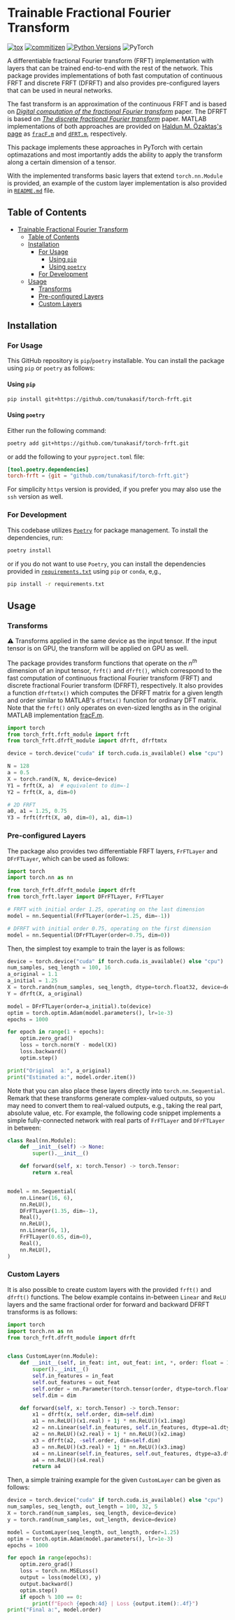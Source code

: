# Trainable Fractional Fourier Transform

[![tox](https://github.com/tunakasif/torch-frft/actions/workflows/tox.yml/badge.svg?branch=main)](https://github.com/tunakasif/torch-frft/actions/workflows/tox.yml)
[![commitizen](https://github.com/tunakasif/torch-frft/actions/workflows/bump.yml/badge.svg?branch=main)](https://github.com/tunakasif/torch-frft/actions/workflows/bump.yml)
[![Python Versions](https://img.shields.io/badge/python-3.10%20|%203.11-blue.svg)](https://img.shields.io/badge/python-3.10%20|%203.11-blue.svg)
![PyTorch](https://img.shields.io/badge/PyTorch-%23EE4C2C.svg?logo=PyTorch&logoColor=white)

A differentiable fractional Fourier transform (FRFT) implementation with layers that can be trained end-to-end with the rest of the network. This package provides implementations of both fast computation of continuous FRFT and discrete FRFT (DFRFT) and also provides pre-configured layers that can be used in neural networks.

The fast transform is an approximation of the continuous FRFT and is based on [_Digital computation of the fractional Fourier transform_](https://ieeexplore.ieee.org/document/536672) paper. The DFRFT is based on [_The discrete fractional Fourier transform_](https://ieeexplore.ieee.org/document/839980) paper. MATLAB implementations of both approaches are provided on [Haldun M. Özaktaş's page](http://www.ee.bilkent.edu.tr/~haldun/wileybook.html) as [`fracF.m`](http://www.ee.bilkent.edu.tr/~haldun/fracF.m) and [`dFRT.m`](http://www.ee.bilkent.edu.tr/~haldun/dFRT.m), respectively.

This package implements these approaches in PyTorch with certain optimazations and most importantly adds the ability to apply the transform along a certain dimension of a tensor.

With the implemented transforms basic layers that extend `torch.nn.Module` is provided, an example of the custom layer implementation is also provided in [`README.md`](#custom-layers) file.

## Table of Contents

- [Trainable Fractional Fourier Transform](#trainable-fractional-fourier-transform)
  - [Table of Contents](#table-of-contents)
  - [Installation](#installation)
    - [For Usage](#for-usage)
      - [Using `pip`](#using-pip)
      - [Using `poetry`](#using-poetry)
    - [For Development](#for-development)
  - [Usage](#usage)
    - [Transforms](#transforms)
    - [Pre-configured Layers](#pre-configured-layers)
    - [Custom Layers](#custom-layers)

## Installation

### For Usage

This GitHub repository is `pip`/`poetry` installable. You can install the package using `pip` or `poetry` as follows:

#### Using `pip`

```sh
pip install git+https://github.com/tunakasif/torch-frft.git
```

#### Using `poetry`

Either run the following command:

```sh
poetry add git+https://github.com/tunakasif/torch-frft.git
```

or add the following to your `pyproject.toml` file:

```toml
[tool.poetry.dependencies]
torch-frft = {git = "github.com/tunakasif/torch-frft.git"}
```

For simplicity `https` version is provided, if you prefer you may also use the `ssh` version as well.

### For Development

This codebase utilizes [`Poetry`](https://python-poetry.org) for package management. To install the dependencies, run:

```sh
poetry install
```

or if you do not want to use `Poetry`, you can install the dependencies provided in [`requirements.txt`](requirements.txt) using `pip` or `conda`, e,g.,

```sh
pip install -r requirements.txt
```

## Usage

### Transforms

:warning: Transforms applied in the same device as the input tensor. If the input tensor is on GPU, the transform will be applied on GPU as well.

The package provides transform functions that operate on the $n^{th}$ dimension of an input tensor, `frft()` and `dfrft()`, which correspond to the fast computation of continuous fractional Fourier transform (FRFT) and discrete fractional Fourier transform (DFRFT), respectively. It also provides a function `dfrftmtx()` which computes the DFRFT matrix for a given length and order similar to MATLAB's `dftmtx()` function for ordinary DFT matrix. Note that the `frft()` only operates on even-sized lengths as in the original MATLAB implementation [fracF.m](http://www.ee.bilkent.edu.tr/~haldun/fracF.m).

```python
import torch
from torch_frft.frft_module import frft
from torch_frft.dfrft_module import dfrft, dfrftmtx

device = torch.device("cuda" if torch.cuda.is_available() else "cpu")

N = 128
a = 0.5
X = torch.rand(N, N, device=device)
Y1 = frft(X, a)  # equivalent to dim=-1
Y2 = frft(X, a, dim=0)

# 2D FRFT
a0, a1 = 1.25, 0.75
Y3 = frft(frft(X, a0, dim=0), a1, dim=1)
```

### Pre-configured Layers

The package also provides two differentiable FRFT layers, `FrFTLayer` and `DFrFTLayer`, which can be used as follows:

```python
import torch
import torch.nn as nn

from torch_frft.dfrft_module import dfrft
from torch_frft.layer import DFrFTLayer, FrFTLayer

# FRFT with initial order 1.25, operating on the last dimension
model = nn.Sequential(FrFTLayer(order=1.25, dim=-1))

# DFRFT with initial order 0.75, operating on the first dimension
model = nn.Sequential(DFrFTLayer(order=0.75, dim=0))
```

Then, the simplest toy example to train the layer is as follows:

```python
device = torch.device("cuda" if torch.cuda.is_available() else "cpu")
num_samples, seq_length = 100, 16
a_original = 1.1
a_initial = 1.25
X = torch.randn(num_samples, seq_length, dtype=torch.float32, device=device)
Y = dfrft(X, a_original)

model = DFrFTLayer(order=a_initial).to(device)
optim = torch.optim.Adam(model.parameters(), lr=1e-3)
epochs = 1000

for epoch in range(1 + epochs):
    optim.zero_grad()
    loss = torch.norm(Y - model(X))
    loss.backward()
    optim.step()

print("Original  a:", a_original)
print("Estimated a:", model.order.item())
```

Note that you can also place these layers directly into `torch.nn.Sequential`. Remark that these transforms generate complex-valued outputs, so you may need to convert them to real-valued outputs, e.g., taking the real part, absolute value, etc. For example, the following code snippet implements a simple fully-connected network with real parts of `FrFTLayer` and `DFrFTLayer` in between:

```python
class Real(nn.Module):
    def __init__(self) -> None:
        super().__init__()

    def forward(self, x: torch.Tensor) -> torch.Tensor:
        return x.real


model = nn.Sequential(
    nn.Linear(16, 6),
    nn.ReLU(),
    DFrFTLayer(1.35, dim=-1),
    Real(),
    nn.ReLU(),
    nn.Linear(6, 1),
    FrFTLayer(0.65, dim=0),
    Real(),
    nn.ReLU(),
)
```

### Custom Layers

It is also possible to create custom layers with the provided `frft()` and `dfrft()` functions. The below example contains in-between `Linear` and `ReLU` layers and the same fractional order for forward and backward DFRFT transforms is as follows:

```python
import torch
import torch.nn as nn
from torch_frft.dfrft_module import dfrft


class CustomLayer(nn.Module):
    def __init__(self, in_feat: int, out_feat: int, *, order: float = 1.0, dim: int = -1) -> None:
        super().__init__()
        self.in_features = in_feat
        self.out_features = out_feat
        self.order = nn.Parameter(torch.tensor(order, dtype=torch.float32), requires_grad=True)
        self.dim = dim

    def forward(self, x: torch.Tensor) -> torch.Tensor:
        x1 = dfrft(x, self.order, dim=self.dim)
        a1 = nn.ReLU()(x1.real) + 1j * nn.ReLU()(x1.imag)
        x2 = nn.Linear(self.in_features, self.in_features, dtype=a1.dtype)(a1)
        a2 = nn.ReLU()(x2.real) + 1j * nn.ReLU()(x2.imag)
        x3 = dfrft(a2, -self.order, dim=self.dim)
        a3 = nn.ReLU()(x3.real) + 1j * nn.ReLU()(x3.imag)
        x4 = nn.Linear(self.in_features, self.out_features, dtype=a3.dtype)(a3)
        a4 = nn.ReLU()(x4.real)
        return a4
```

Then, a simple training example for the given `CustomLayer` can be given as follows:

```python
device = torch.device("cuda" if torch.cuda.is_available() else "cpu")
num_samples, seq_length, out_length = 100, 32, 5
X = torch.rand(num_samples, seq_length, device=device)
y = torch.rand(num_samples, out_length, device=device)

model = CustomLayer(seq_length, out_length, order=1.25)
optim = torch.optim.Adam(model.parameters(), lr=1e-3)
epochs = 1000

for epoch in range(epochs):
    optim.zero_grad()
    loss = torch.nn.MSELoss()
    output = loss(model(X), y)
    output.backward()
    optim.step()
    if epoch % 100 == 0:
        print(f"Epoch {epoch:4d} | Loss {output.item():.4f}")
print("Final a:", model.order)
```
